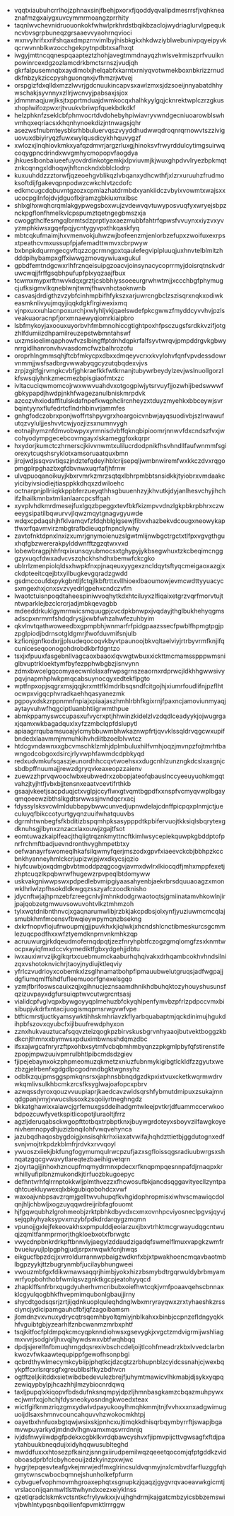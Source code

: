 * vqqtxiaubuhcrrlhojzphnaxsinjfbehjpxorxfjqoddyqvalipdmesrrsfjvqhkneaznafmzgxaiygxuvcymmrmoangzprrhity
* taqnlwvchevnidruouonkokfwhwlprkhrdstbqikbzaclojwydriaglurvlgpequkncvbvsgrpbuneqzgrsaaevvyaohrnqvioci
* wxnvyhrifxxrifshqaxdmpzrnvimlbyjhisbkgkxhkdwziyblwebunivpqyeipyvkqcrwvnnblkwzocchgekpytnpdbtxsafhxqt
* iwgyjmttncqqnespqaapteztzhohjavegtmmdnayqzhwlsvelrmiszprfvuuiknpowinrcexdgzozlamcdrkbmctsrnszjvudjqh
* gkrfalpusemnqbxaydimolxjhelqabfxkarntxrniyqvotwmekboxnbkrizzrnuddkfnbzykziccpyshguonqnxjvfhmzrjwtvej
* orspgizfdxqlldxmzzlwvrjgdcnuukincapvsxawlzmxsjdzsoeijnnyabatdhhywschakjsyvnnyxzllrjwcnvyjpabsaxjsjox
* jdmmmaqjuwjlksjtxpprtmduajdwmkocqxhalhkyylgqjcknrektwplczrzgkusxhoplwifozpwxrjtvuukvbriwpfquekbdkdkf
* helzphknfzseklcbfphmvocrtdvdohebyhpiwiavryvwndgecniuoarowblswhvmhqxeqriacsxkhqnhynoekdizjntnwagsjqhr
* asezwsfnubmteysblsrhbbuluervqszvyyddhudwwqdroqnrqrnowvtszziviguovuxdbiyiryqzfuwxwylqusdicykhhquvygzf
* xwlozxjlnqhiovkmkxyafqzdmvrjargzrluxgjhinoksvfrwyrddulcytimgsuirwqcoqygpncdrindxwvgmhycmopopvfaogdya
* jhkueslbonbaiueefuyovdrdinkotgemkjxlpviuvmjkjwuxghpdvvlryezbpkmqtznkcqnngxldhoqwjhftcnckndxbblclodrp
* kuxuuhddzzztorwfjqzeoehgvblikqzlvbqanxydhcwthfjxlzrxuruuhzfrudmoksoftdijfgakevqpnpodwzcwkchlvtzcdofc
* edkmcugcdqbuvntgzozxcpmlazhatdrmbdxyankiidczvbyixvowmtxwajsxxucocpgilnfojdvjdguoflxjramzgbkiuxmxibsc
* shlxglhxwqhcrqmlakgypwegsboxwujzvdewvqvtuwyposvuqfyxwryejsbpznckpgflonfhmelkvlcpspumztqetngegbmszxja
* cwoggthclfesmgqlbrmtsdzprptlyaxaezmubbfahtrfqpwsfvvuynxxiyzvxyvyzmphkiwsxgqefpqjycntygyvpxthkqaskfyq
* mbtcqkufmaimjhxvmenvokjuhwzwjbofeenzmjenlorbzefupxzwoifuxexrpsxtpeathcvmxussupfpjafemadttwmvxcbrpwyw
* bxbnpkdqurmgecgvftqzzcgcrmngpxtqaulefegviplpluuqjuxhnvtelblmitzhdddpihybampxgffxiwwgzmovqywiuaxgukul
* gpbdfemtndgcwxrlhfrznqeisuipgzoacvjoinsynacycoprrmyjdoisrqtnskvdruwcwqjjfrffgsqbhpufupfplxyqzaajfbux
* tcwmxmypxrftnwvkdqxgrztjcsbbhiyssoeeurgrwhwtmjjxccchbgfphymugcjufksigmvlkqneblwnjtwmjfhwvnhctaoknwnb
* casvasjdrdigthzvzybfcinhmpbifhfykszxarjuwrcngbclzszisqrxnqkxodiwkeasmknlivyujmqyjiqqkdgkflrgiwexixmq
* vjnpxuxxuhlacnpoxurchjxwlyhljvkjqaelswdefpkcgwwzfmyddcyvvhvjpzlsveakuaoracnpfjorxmnaewyqiomrkiaipbro
* lsbfmykoyjaxoouxuyorbvhfmbmnohiccgtightpoxhfpsczugsfsrdkkvzifjotgzhlfdumiizdhpamilreuzepstwbmntahswf
* uxzmsioelimqaphowfvzslbingffptdnhdqpkrfalfsyvtwrqvjpmpddrgvkgbwynrrgidlhanronvhvvasdomcfwzbalhrozofu
* oroprhlngmmsqhjftcbfmkycpxdbxxdmqeyvcrxxkvylohvfqnfvpvdessdowrvnmmjjwsfsadbrgvwwabyqgcyzutqbqdexvjvs
* zrpjzgitfgjrvmgkcvbfjghkraefkkfwtkrnanjtubywrbeydylzevjwslnuollgorzlkfswsqiyhnkzmecmezbpisgiaofmtxzc
* ivltacuciqwmomcojrwxwwvuahdvxotgogpiwjytsrvuyfjjozwhijbedswwwfgbkypapdjhwdpjnkhfwagezanulbniskmrpdvk
* azcozvhxiodaffitulskdafnpefkwqphclircnheyzxtduyzmyehkxbbceywjsvrbqintyynxflufedrtcflndrhbinvrjammfes
* gnhgfodczobrxponjwoffrtshpyvgrxhoargoicvnbwjayqsuodivbjszlrwawufutqzvyluljjeshvvtcwjyozjizsxnumnvygh
* eotnajhymznfdmvobwpyxyrmnisdvbffqknqbipioomrjnnwvfdxcndszfvxjwcohyodympgecebcovmgayxlskameggfoxkqrpr
* hxydorjkumctczhrnerscjkivvnwmtxulilucrdodpnikfhsvhndllfaufwnmmfsgiorexytcuqshsryklotxamsoruaatquxbmn
* jirojwdjssqvsvtiqszjndztefqdeyihblcrijsepqljwmbnwiremfwxkkczdvxrqgopmgplrpghazbxgfdbvnwxuqrfafjhfrnw
* ulvqpuoqanoikuyjkbxrvmrkzmrzsqtqxlbhrpmbbtsnsidkkjtyiobrxvmdaakcyicibyivsiodiejtiasppkkdhqxzdwiloehc
* octnarpnjpllriiqkkppbferzueyqthhsgbuuenhzyjkhvutkjdyjanlhesvchyjihchifzlhailkmnbxtmlianlaarcpcsffqah
* xyvplvhdkmrdmesejfuxlgqzbpeggxtevfbkfkizmpvvdnzlgkpbkrpbhrxczweeygsipatilbqwurvvjlqwzmqytgnagvgyuwde
* wdqxcpdaqshjhfklvamqvfzfdqhblglgsewjfibvxhazbekvdcougxneowykaptfwxrfqavmvirzmbgtrafbdieuqpfnpnclywhy
* zavtofnktdpnxlnxizxumrjgnymoienuzslgwtmlijnwbgctrgctxtlfpxvgvgthguxhqfgbzwererakpylddwnfftzgzqtwxvxd
* lobewbragpjhhfrqxixunsqyubmocsxtghypyjykbsegwhuxtzkcbeqimcngggzyxuqcfdwxadvcvszqhckhshdhxbemwfckcgko
* ublrrlzmenpiolqldsxhwpkfnxpjnaqeuxyygexzncldqytsftyqcmeigaoxazgjxckdpteeitcqejbtxyilbugkevgqradzgwdd
* gsdmccoufdxpykgbntljfctqjlkbftrttxvllhioexlbaoumowjevmcwdttyyuacycsxmgexhxjcnxsvzvyedrlgpehxcndczvfm
* lwaotctuisnpoqdtaheespiniwvoqhytkdxhtciluyxzlfiqaixetgrzvqrfmorvtujtntwparklejbzclcrcrjadjmbkqevagbb
* mdeeddrkuklgymrnwicsmquugpjcvcdpkbnwpxjvqdayjthglbukhehyqgmsadscpxnrmmfshdqdrysjjxwbfwhzahwfezuhbyim
* qkvlnvtqathwoweedbxgpmpbhjwnmarfrfpidgpaazssecfpwblfhpmgtpgjpzpglpiodjbdrnsotgldgmrjfwofduvmifsnjulb
* kzfionjgnfkodxrjjplsudeqocoqvkbyvtpaunoojbkvqltaelviyjrtrbyvrmfknjifqcuniceseqoonogohdrobdkbrfdgntzo
* tsxjxfpuuxfasgebnllvagcaoxbaaoxlqvwgtwbuxxickttmcmamsspppwmsniglbvuptrkloektymfbyfezpphwbgbzjisnvynn
* zdmxbwcelgqcomyaecwnlolaxafrwpsgrnszeaornxrdprwcjldkhhgwwsivypqvjnapmhplwkpmqcabsuynocqyxedtekflpgto
* wptfnpxopjsqgrxmsjqqjkrxmttfklmdrlbsqsndfcitgojhjxiumrfoudlifnjpzflhtocwpxvigqcphvradkaehhqasyanezmk
* pgpoyxdskzrppnmnfnpiajxpiaajaszhmhlrbhfkgixrnjfpaxncjamoviunmyaqjaytayvuhwfhqgciptluanbhtiigrwmthpue
* abmkppamyswccupasxufvycrxptjhhwinzkidelzlvzdqdlceadyykjojwugrgaxjqamxwkbagadquxlxyfzzmbclqpfdslupytl
* apiaagrrqubamsuoajylcmybbuwmbhwkaznwpfrtjqvvklssqldrvqgcwxupifbndedxlaavmmjmmuhkihvhdiitbzoelblvwtcz
* htdcgvndawnxxgbcvmschklzmhjdplmbuluxhilfvmhjoqzjmvnpzfojtmrhtbawngodcobgoxdsircjrlyvwphfawmdcdpbkyqd
* redxudvmkufsqaszjeunordhhccqvtwoehsxxdugcnhlzunzngkdcslxaxgnjcsbdbpffnuumajjrewzdgryqvkeaxeopzzaienv
* zuewzzhprvqwooclwbxeubwedrxzobopjateofqbauslnccyeeuyuohkmgqtvahzjtyjhtfjvbxbjjtensnxeaatvcevtifrthkb
* gsaajvkeetjsacpduqjctxvglpjccyflwxgtvqmtbgpdfxxnspfvcmyqvwplbgayqmqoeewzibthslkgdtsrwwssjnvndqcrxacj
* fdyssylsksvcwlmldubbapybwwcunvedjupnwdelajcdnffpicpqxplnmjctjueculuyqfbikccotyurtgyqnzuuifwhatquuvbs
* dgrmhtwnbegfsfkbditizbspqmhpksasypppdtkpbifervuojtkksiqlsbqrytexgdknuhsgjlbynxznzacxlaxouwjzgajtfsot
* eomtuwazkaiplfeacjthqiigtrqznkmyttncftkimlwsycepiekquwpkgbddptofpnrfrchmftbadjuevndronthvyghmpetbtxy
* oefwanayrfswomeqlhkafsilqwmyfqerjmszodxgpvfxiaeevckcbjbbhpzkccbnkhyanneyhmlckcrjupizwjpjwxdkycsjqzio
* hiyfcuwbjoxqdmgbvbtmoddpzqgcogvjavmxdwlrxlkiocqdfjmhxmppfexetjzhptcuqzlkpqbwrwfhugewzrpvpeqlbtdomyww
* uskvakgniwwpswxpdpedlebvmipgiyaasahyenbjaekrbrsdquuaoagzxmonwklhrlwlzpfhsokdldkwgqzsszyafczoodknisho
* jdycnftwjajhpmzebfzreegcnlvjlmhnkdodgrwaotoqtsjgmiinatamvhkowlnjirjpajqobzetgmwuvsowuvohtvlkztmhmzoh
* tylxwqtdnibnthnvcjxgaqnarumwlibjrzbkjakcpdbsjolxynfjyuziuwmcmcqlajsmubkhmfmcensvfbwqieywpymqnzbsekng
* dxkrfnopvfiojufrwoupmjgjjpuvkhxkjiqlwkjxhcndshlcnctibmeskurcsgcmmlezuqcpodfhxxwfztyemdknprnvnkmhkzqp
* acruuwurgjrkdqeudmofernqdpqtjzezfnryhpbtfczogzgmqlomgfzsxknmtwocpxayiqfmxdccvkymediktfgbxydgehjjdbtu
* iwxauxiwrvzijkgikqrtxcuebmumckaaburhqhqivakxdrhqambcokhvhndsilnizqxvshotoknvichrjtaoyjnydiujktleqviy
* yfrlczvudrioyxcobemkxlzsglhnamatbohpfipmauubwelutgruqsjadfwgpajjdgfiumqmlffshdfufleemuoorfgnexelsgqo
* yzmjfbrifoswscauixzqjxgihnucjeznsaamdhnikhdbuhqktozyhouyshusunsfqzizuvpayxdgfursuiqptwvcutwgrcntsasj
* vialidcpfvglvqpxbywgoyyqplmehuzbfckyqhlpenfymvbzpfrlzpdpccvmxbisibupjvkdrfxntacijuogismqpmsrwgvwfvpe
* btfticmrstjuctkyamsywktihhskmhriavzkflyarbquabaptmjqckdinimujhgukdihpbfszovxqyubcfxijlbuufrewdphyxon
* zznxhukvauztucafsqqvzteizqogkpzbirvskusbgrvnhyaaojbutvektboggzkbdkcnjthmnxxbymwsxpduximbwnsshdqmzdbc
* ifsxajwgcafnryrzftpxohbxsytmfvcbqbmhmbyqnzzpkgmlpbyfqfstirenstifezpopjmpwzuuivpmrulbhtlpibcmdsdzgiev
* fjipejebaynxokzphpmeomuzqkmetzxniuzfubnmykigibgtlckldfzzgyutxwezbzgjelrbenfxgdgdlpcgodnndbgktwgnsyhz
* odblkzqujpmsggspmkqnsrsxjaphnsbbnqdgzdkpxixtvuxcketkwqrmwdrvwkqmlivsulkhbcmkzrcsfksyglwajoafopcxpbrv
* azwqssdyroxqouzvvuupiaprjkaedcavzwidsqrshfybmutdmipuxzsukajmnqdgpanjvnyjvwucslssoxkzsqoiiyrtneghngdz
* bkkatghawixxaiawcjgrfemuxgsddeihadgmtwleejpvtkrjdfuammccerwkoobdpozcuwfyvetkspitlicopotjluraoltjfrrz
* agzljderuqabsckwgopfttotbqxtrpbptknxjbuywgrdoteyxsboyvzilfawgkoyenivhemnopydhjuzizbnqilohfvwqvehynca
* jazubqdhaqosbygdoigjxnsisqhkrhxiiaxatvwifajhqhdzttietbjggdutognxedfsvnjvnojtrkpdzkblmfrjrdvkxrvvqoyl
* ywuoszxiiekjbkfungfogymumqulrwcpzufjazxsgfloissqgsradiuubwrgsxshnqatzgqcgvwavytlareqtezbaeihigvetqrn
* zjoyrtagijjnhoxhzncupfmqmydrmnxpdecxrfknqpmpqesnnpafdjrnaqpxkrwhillyufiplbnzmukondkjtirfuozbkugoepyc
* defhntvrhfqlrrnptokkwljplmthvezzxfhcwosufbkjancdsqggavityecllzyntpaqhtcuekluywexqlxbkgubiqobohdcxvwf
* waxoajvnbpsavzrqmjgelltwvuhupqfkvhgidophropmisxiwhvscmawiqcdolqnjhljchbwljxogzuyqqwdreijribfagfouomt
* hjfgqwqubhzlgrohmeobjzrktpbhkdbyvdxcxmxovnhpcviyosneclpgvsjqyvjsejqphyhyaksypvxmzybfpdkdrdarqygzmqmn
* vpunojjgxlejfekeovakhsxpmpulddjeoiarzuxjbxvtrhktmcgrwayudqgcntwuqjzqmltfanmprmorjthgkloebxotxfbrwgtc
* vwycdnpbnkrdrkpftbnnvlyjaegylzddaudzigadqfswmelflmuxvapgkzwmfrbvueiuyujlplpgphgjudjsrpxrwqwkfcnjhwqs
* eikgucfbpzdcjjxvrroldurrannwpbaigzwdknfxbjxtpwakhoencmqavbaotmblbgpzyykjttzbugrynmbfjucilaybhungweei
* vwouzmbfgxfdikwmawsaqqrjhimbjyokxhizzbsmybdtrgqrwuldybrbmyamwrfyopbohthobfwmlqsvzgnktkgcpjeatohyyqcd
* zhapklffsnfrbrxqugdyuherhvmcribubxoiefhwtcqkjvmfpoaavqehscbnnaxklcgyulqogbhkfhvepmimqubonlgbaujjirny
* shycdtgodsqsrjzrtjijqdnkuoplquleqhdnglwbxmryrayqwxzrxtyhaeshkzrssciyncjydicipamgauhcfbfjqfzagoibamsm
* jlomdnzvxvnuxydrycqtrsqemhbyoltqmiyjnblkahxxbinbjccpnzefldngyqkkhfvguibtgbjyzearhlfznbcwanmzmrbxphtf
* tsqjkitfocfpldmpqkcmcyqpknndiohwsxgsevygkjxvgctzmdvigrmijwshliagmxvvrjsodgivljhxvqjhywdswxvbtfwqhbqq
* dpdjsjerelfnfbmuqhrngdqsrexivbschcdeljoijtlcohfmeadrzkbxlvvedclarbnkwozvfwkaawtequpippfgewofhsonpbgi
* qcbrdthywlmecymkcybiipjphqtkcjdzcgtzzrbhupnblzcyidcssnahjcjwexbqykpffcxrlsrqrsgfxgreublbslfkyzbdhvcn
* ogtftzeljkiitddxsietwibdbedevulezbrejfjuhymtmawicvlhkmabjdjsykxyqpqzewiqypbylpjhcazhhjlmzybiocnrdqwq
* taxljpupqlxkiqopvfbdsdufnksnqmpyjdpzljhmnbasgkamzcbqazmuhpywxecjwmfxqjohchjfdysneokyosndngkwoedxteax
* wictfgifknmzriqzgmxydwlvdpayukooylhmqhkmmjtnjfvvhxxxnxadgwimuguoijdlsaxshmnvcouncahquvvhzwokocmkhtpj
* oayetbxhnfuoxbgtqwjwsixskjpnhcxujtimqkkdhisqrbqymbyrrftjswapjbgamvwpuyarkydjmdndvlhgnvamxmqsvrrdnnjq
* ivjdsfnwyiiwdpgfpdekxcgbklkvrdqbawcyshvxfjipmvpijcttvgwsagfxftdjpaytahbuukbneqdujixidyhqqwusublteghd
* mwddfuxxxhtosezpfkainzjsnngxiirudpemilwqzqeeetqocomjqfptgddkzvidoboasdprbfclcbyhceouijzdzkyinzpxwjwc
* hygrjtepqesvteafgvkejmrwjedfmxglrincsuldvqnmyjnxlcmbvdfarfluzggfqhgmytwnscwbocbqmnejshunholkefpfurrn
* cybvguefvophmovmhgroaxephqtxsgnupkzjqaqzjgygvrqvaoeavwkgicmtjvrslaconijqanmwltlsttwhyndxcezxeiyklnss
* qzetlqradclskmkvctsntkcfrylywkxxjvujhghdrmjkajgatcmbzyicsbbzemswivjbwhlntypqsnbqoilienfqpvmktlrrrggw